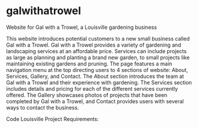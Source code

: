 # galwithatrowel
Website for Gal with a Trowel, a Louisville gardening business

This website introduces potential customers to a new small business called Gal with a Trowel. Gal with a Trowel provides a variety of gardening and landscaping services at an affordable price. Services can include projects as large as planning and planting a brand new garden, to small projects like maintaining existing gardens and pruning. The page features a main navigation menu at the top directing users to 4 sections of website: About, Services, Gallery, and Contact. The About section introduces the team at Gal with a Trowel and their experience with gardening. The Services section includes details and pricing for each of the different services currently offered. The Gallery showcases photos of projects that have been completed by Gal with a Trowel, and Contact provides users with several ways to contact the business.

Code Louisville Project Requirements:
